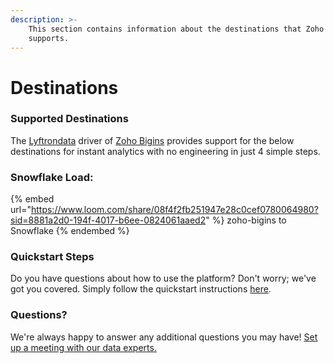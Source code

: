 ```yaml
---
description: >-
    This section contains information about the destinations that Zoho Bigins
    supports.
---
```


# Destinations

### Supported Destinations

The [Lyftrondata](https://www.lyftrondata.com/) driver of [Zoho Bigins](None) provides support for the below destinations for instant analytics with no engineering in just 4 simple steps.

### Snowflake Load:

{% embed url="https://www.loom.com/share/08f4f2fb251947e28c0cef0780064980?sid=8881a2d0-194f-4017-b6ee-0824061aaed2" %}
zoho-bigins to Snowflake
{% endembed %}

### Quickstart Steps

Do you have questions about how to use the platform? Don't worry; we've got you covered. Simply follow the quickstart instructions [here](../../../quickstart-steps.md).

### Questions? <a href="#questions" id="questions"></a>

We're always happy to answer any additional questions you may have! [Set up a meeting with our data experts.](https://www.lyftrondata.com/book-a-meeting/)
